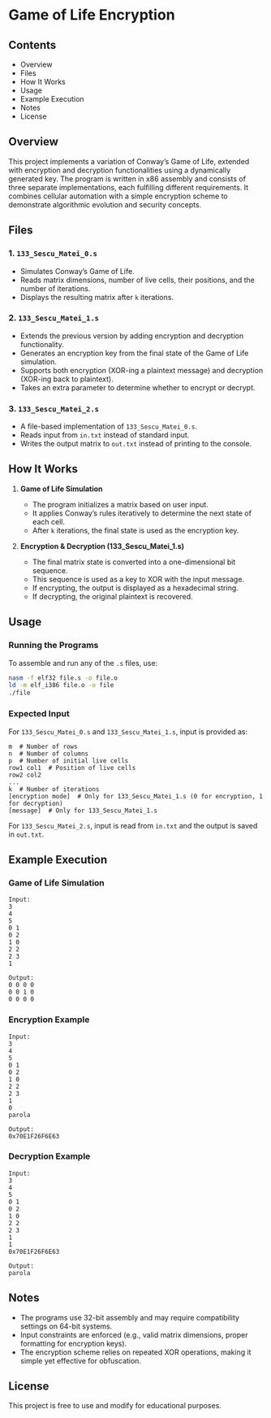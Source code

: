 # Game of Life Encryption

## Contents
- Overview
- Files
- How It Works
- Usage
- Example Execution
- Notes
- License

## Overview
This project implements a variation of Conway’s Game of Life, extended with encryption and decryption functionalities using a dynamically generated key. The program is written in x86 assembly and consists of three separate implementations, each fulfilling different requirements. It combines cellular automation with a simple encryption scheme to demonstrate algorithmic evolution and security concepts.

## Files

### 1. `133_Sescu_Matei_0.s`
- Simulates Conway’s Game of Life.
- Reads matrix dimensions, number of live cells, their positions, and the number of iterations.
- Displays the resulting matrix after `k` iterations.

### 2. `133_Sescu_Matei_1.s`
- Extends the previous version by adding encryption and decryption functionality.
- Generates an encryption key from the final state of the Game of Life simulation.
- Supports both encryption (XOR-ing a plaintext message) and decryption (XOR-ing back to plaintext).
- Takes an extra parameter to determine whether to encrypt or decrypt.

### 3. `133_Sescu_Matei_2.s`
- A file-based implementation of `133_Sescu_Matei_0.s`.
- Reads input from `in.txt` instead of standard input.
- Writes the output matrix to `out.txt` instead of printing to the console.

## How It Works
1. **Game of Life Simulation**
   - The program initializes a matrix based on user input.
   - It applies Conway’s rules iteratively to determine the next state of each cell.
   - After `k` iterations, the final state is used as the encryption key.

2. **Encryption & Decryption (133_Sescu_Matei_1.s)**
   - The final matrix state is converted into a one-dimensional bit sequence.
   - This sequence is used as a key to XOR with the input message.
   - If encrypting, the output is displayed as a hexadecimal string.
   - If decrypting, the original plaintext is recovered.

## Usage
### Running the Programs
To assemble and run any of the `.s` files, use:
```bash
nasm -f elf32 file.s -o file.o
ld -m elf_i386 file.o -o file
./file
```

### Expected Input
For `133_Sescu_Matei_0.s` and `133_Sescu_Matei_1.s`, input is provided as:
```
m  # Number of rows
n  # Number of columns
p  # Number of initial live cells
row1 col1  # Position of live cells
row2 col2
...
k  # Number of iterations
[encryption mode]  # Only for 133_Sescu_Matei_1.s (0 for encryption, 1 for decryption)
[message]  # Only for 133_Sescu_Matei_1.s
```

For `133_Sescu_Matei_2.s`, input is read from `in.txt` and the output is saved in `out.txt`.

## Example Execution
### Game of Life Simulation
```
Input:
3
4
5
0 1
0 2
1 0
2 2
2 3
1

Output:
0 0 0 0
0 0 1 0
0 0 0 0
```

### Encryption Example
```
Input:
3
4
5
0 1
0 2
1 0
2 2
2 3
1
0
parola

Output:
0x70E1F26F6E63
```

### Decryption Example
```
Input:
3
4
5
0 1
0 2
1 0
2 2
2 3
1
1
0x70E1F26F6E63

Output:
parola
```

## Notes
- The programs use 32-bit assembly and may require compatibility settings on 64-bit systems.
- Input constraints are enforced (e.g., valid matrix dimensions, proper formatting for encryption keys).
- The encryption scheme relies on repeated XOR operations, making it simple yet effective for obfuscation.

## License
This project is free to use and modify for educational purposes.

